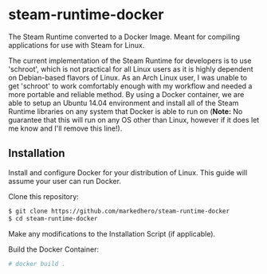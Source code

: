 # steam-runtime-docker
The Steam Runtime converted to a Docker Image.  Meant for compiling applications for use with Steam for Linux. 

The current implementation of the Steam Runtime for developers is to use 'schroot', which is not practical for all Linux users as it is highly dependent on Debian-based flavors of Linux.  As an Arch Linux user, I was unable to get 'schroot' to work comfortably enough with my workflow and needed a more portable and reliable method.  By using a Docker container, we are able to setup an Ubuntu 14.04 environment and install all of the Steam Runtime libraries on any system that Docker is able to run on (<strong>Note:</strong> No guarantee that this will run on any OS other than Linux, however if it does let me know and I'll remove this line!).  

## Installation
Install and configure Docker for your distribution of Linux.  This guide will assume your user can run Docker.

Clone this repository:
```sh
$ git clone https://github.com/markedhero/steam-runtime-docker
$ cd steam-runtime-docker
``` 
Make any modifications to the Installation Script (if applicable).

Build the Docker Container:
```sh
# docker build .
```
